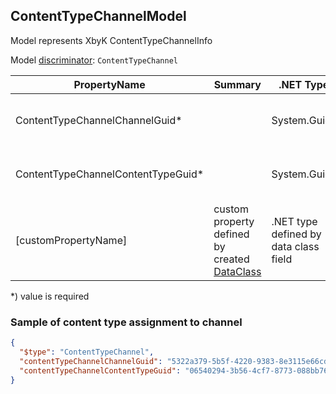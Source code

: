 <!-- generated file with tool "Kentico.Xperience.UMT.DocUtils" - edited through template "UmtModel.cshtml" -->
## ContentTypeChannelModel
Model represents XbyK ContentTypeChannelInfo

Model [discriminator](../UmtModel.md#discriminator): `ContentTypeChannel`

|PropertyName|Summary|.NET Type|Notes|
|---|---|---|---|
|ContentTypeChannelChannelGuid\*||System.Guid?|Reference to [ChannelInfo](../References.md#ChannelInfo) on property ContentTypeChannelChannelID **required**|
|ContentTypeChannelContentTypeGuid\*||System.Guid?|Reference to [DataClassInfo](../References.md#DataClassInfo) on property ContentTypeChannelContentTypeID **required**|
|[customPropertyName]|custom property defined by created [DataClass](./DataClassModel.md)|.NET type defined by data class field||

<p>*) value is required</p>


### Sample of content type assignment to channel

```json
{
  "$type": "ContentTypeChannel",
  "contentTypeChannelChannelGuid": "5322a379-5b5f-4220-9383-8e3115e66cd3",
  "contentTypeChannelContentTypeGuid": "06540294-3b56-4cf7-8773-088bb766ac23"
}
```
